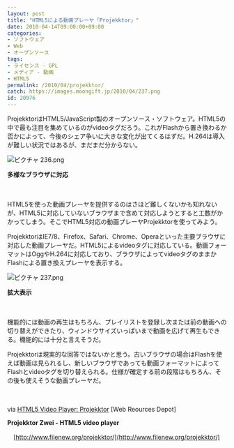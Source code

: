 ```yaml
---
layout: post
title: "HTML5による動画プレーヤ「Projekktor」"
date: 2010-04-14T09:00:00+09:00
categories:
- ソフトウェア
- Web
- オープンソース
tags: 
- ライセンス - GPL
- メディア - 動画
- HTML5
permalink: /2010/04/projekktor/
catch: https://images.moongift.jp/2010/04/237.png
id: 20976
---
```

ProjekktorはHTML5/JavaScript製のオープンソース・ソフトウェア。HTML5の中で最も注目を集めているのがvideoタグだろう。これがFlashから置き換わるか否かによって、今後のシェア争いに大きな変化が出てくるはずだ。H.264は導入が難しい状況ではあるが、まだまだ分からない。

  

![ピクチャ 236.png](https://images.moongift.jp/2010/04/236.png)  
  
**多様なブラウザに対応**

  

　

  

HTML5を使った動画プレーヤを提供するのはさほど難しくないかも知れないが、HTML5に対応していないブラウザまで含めて対応しようとすると工数がかかってしまう。そこでHTML5対応の動画プレーヤProjekktorを使ってみよう。

  
<!--more-->

ProjekktorはIE7/8、Firefox、Safari、Chrome、Operaといった主要ブラウザに対応した動画プレーヤだ。HTML5によるvideoタグに対応している。動画フォーマットはOggやH.264に対応しており、ブラウザによってvideoタグのままかFlashによる置き換えプレーヤを表示する。

  

![ピクチャ 237.png](https://images.moongift.jp/2010/04/237.png)  
  
**拡大表示**

  

　

  

機能的には動画の再生はもちろん、プレイリストを登録し次または前の動画への切り替えができたり、ウィンドウサイズいっぱいまで動画を広げて再生もできる。機能的には十分と言えそうだ。

  

Projekktorは現実的な回答ではないかと思う。古いブラウザの場合はFlashを使えば動画は見られるし、新しいブラウザであっても動画フォーマットによってFlashとvideoタグを切り替えられる。仕様が確定する前の段階はもちろん、その後も使えそうな動画プレーヤだ。

  

　

  

via [HTML5 Video Player: Projekktor](http://www.webresourcesdepot.com/html5-video-player-projekktor/) [Web Reources Depot]

  

**Projekktor Zwei - HTML5 video player**  
  
　[http://www.filenew.org/projekktor/](http://www.filenew.org/projekktor/)

  
